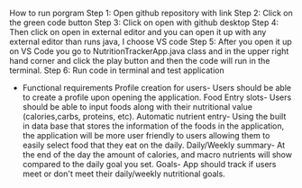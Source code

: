 How to run porgram 
Step 1: Open github repository with link 
Step 2: Click on the green code button
Step 3: Click on open with github desktop
Step 4: Then click on open in external editor and you can open it up with any external editor than runs java, I choose VS code 
Step 5: After you open it up on VS Code you go to NutritionTrackerApp.java class and in the upper right hand corner and click the play button and then the code will run in the terminal.
Step 6: Run code in terminal and test application 
- Functional requirements
Profile creation for users- Users should be able to create a profile upon opening the application.
Food Entry slots- Users should be able to input foods along with their nutritional value (calories,carbs, proteins, etc).
Automatic nutrient entry- Using the built in data base that stores the information of the foods in the application, the application will be more user friendly to users allowing them to easily select food that they eat on the daily.
Daily/Weekly summary- At the end of the day the amount of calories, and macro nutrients will show compared to the daily goal you set.
Goals- App should track if users meet or don't meet their daily/weekly nutritional goals.
